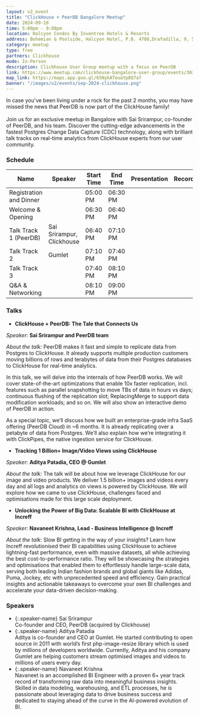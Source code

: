 ```yaml
---
layout: v2_event
title: "ClickHouse + PeerDB Bangalore Meetup"
date: 2024-09-18
time: 5:00pm - 9:00pm
location: Halcyon Condos By Inventree Hotels & Resorts
address: Bohemian & Poolside, Halcyon Hotel, P.B. 4708,Drafadilla, 9, 5th Main Rd, BDA Layout, 4th Block, Koramangala, Bengaluru, Karnataka 560047
category: meetup
type: free
partners: Clickhouse
mode: In-Person
description: Clickhouse User Group meetup with a focus on PeerDB
link: https://www.meetup.com/clickhouse-bangalore-user-group/events/303208274/
map_link: https://maps.app.goo.gl/6SNykATeuaYp8Q7a7
banner: "/images/v2/events/sep-2024-clickhouse.png"
---
```


<div class="about">
In case you've been living under a rock for the past 2 months, you may have missed the news that PeerDB is now part of the ClickHouse family!  
<br><br>
Join us for an exclusive meetup in Bangalore with Sai Srirampur, co-founder of PeerDB, and his team. Discover the cutting-edge advancements in the fastest Postgres Change Data Capture (CDC) technology, along with brilliant talk tracks on real-time analytics from ClickHouse experts from our user community. 
</div>

### Schedule

| Name                    | Speaker                   | Start Time | End Time | Presentation | Recording |
|-------------------------|---------------------------|------------|----------|--------------|-----------|
| Registration and Dinner |                           | 05:00 PM   | 06:30 PM |              |           |
| Welcome & Opening       |                           | 06:30 PM   | 06:40 PM |              |           |
| Talk Track 1 (PeerDB)   | Sai Srirampur, Clickhouse | 06:40 PM   | 07:10 PM |              |           |
| Talk Track 2            | Gumlet                    | 07:10 PM   | 07:40 PM |              |           |
| Talk Track 3            |                           | 07:40 PM   | 08:10 PM |              |           |
| Q&A & Networking        |                           | 08:10 PM   | 09:00 PM |              |           |


### Talks

- **ClickHouse + PeerDB: The Tale that Connects Us**

_Speaker:_ **Sai Srirampur and PeerDB team**

_About the talk:_ PeerDB makes it fast and simple to replicate data from Postgres to ClickHouse. It already supports multiple production customers moving billions of rows and terabytes of data from their Postgres databases to ClickHouse for real-time analytics.

In this talk, we will delve into the internals of how PeerDB works. We will cover state-of-the-art optimizations that enable 10x faster replication, incl. features such as parallel snapshotting to move TBs of data in hours vs days; continuous flushing of the replication slot; ReplacingMerge to support data modification workloads; and so on. We will also show an interactive demo of PeerDB in action.

As a special topic, we’ll discuss how we built an enterprise-grade infra SaaS offering (PeerDB Cloud) in ~6 months. It is already replicating over a petabyte of data from Postgres. We’ll also explain how we’re integrating it with ClickPipes, the native ingestion service for ClickHouse.

- **Tracking 1 Billion+ Image/Video Views using ClickHouse**

_Speaker:_ **Aditya Patadia, CEO @ Gumlet**

_About the talk:_ The talk will be about how we leverage ClickHouse for our image and video products. We deliver 1.5 billion+ images and videos every day and all logs and analytics on views is powered by ClickHouse. We will explore how we came to use ClickHouse, challenges faced and optimisations made for this large scale deployment.

- **Unlocking the Power of Big Data: Scalable BI with ClickHouse at Increff**

_Speaker:_ **Navaneet Krishna, Lead - Business Intelligence @ Increff**

_About the talk:_ Slow BI getting in the way of your insights? Learn how Increff revolutionised their BI capabilities using ClickHouse to achieve lightning-fast performance, even with massive datasets, all while achieving the best cost-to-performance ratio. They will be showcasing the strategies and optimisations that enabled them to effortlessly handle large-scale data, serving both leading Indian fashion brands and global giants like Adidas, Puma, Jockey, etc with unprecedented speed and efficiency. Gain practical insights and actionable takeaways to overcome your own BI challenges and accelerate your data-driven decision-making.

### Speakers

- {:.speaker-name} Sai Srirampur<br> <span class="speaker-description">Co-founder and CEO, PeerDB (acquired by Clickhouse)</span>
- {:.speaker-name} Aditya Patadia<br> <span class="speaker-description">Aditya is co-founder and CEO at Gumlet. He started contributing to open source in 2011 with world’s first php-image-resize library which is used by millions of developers worldwide. Currently, Aditya and his company Gumlet are helping customers stream optimised images and videos to millions of users every day.</span>
- {:.speaker-name} Navaneet Krishna<br> <span class="speaker-description">Navaneet is an accomplished BI Engineer with a proven 6+ year track record of transforming raw data into meaningful business insights. Skilled in data modeling, warehousing, and ETL processes, he is passionate about leveraging data to drive business success and dedicated to staying ahead of the curve in the AI-powered evolution of BI.</span>